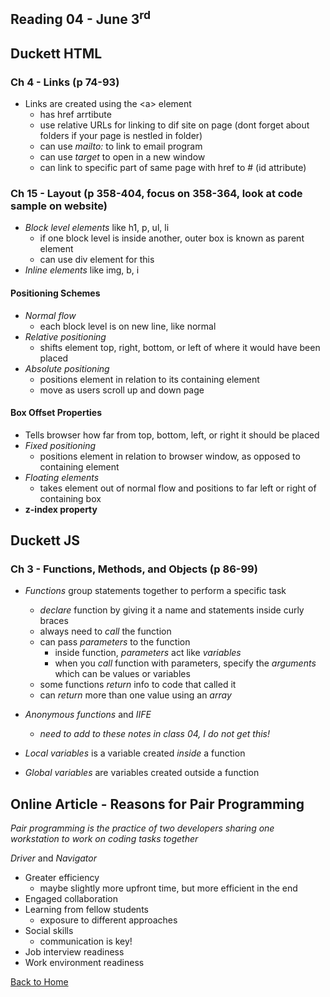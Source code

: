 ## Reading 04 - June 3<sup>rd</sup>

## **Duckett HTML**

### Ch 4 - Links (p 74-93)
- Links are created using the \<a> element
  - has href arrtibute
  - use relative URLs for linking to dif site on page (dont forget about folders if your page is nestled in folder)
  - can use *mailto:* to link to email program
  - can use *target* to open in a new window  
  - can link to specific part of same page with href to # (id attribute)

### Ch 15 - Layout (p 358-404, focus on 358-364, look at code sample on website)
- *Block level elements* like h1, p, ul, li
  - if one block level is inside another, outer box is known as parent element
  - can use div element for this
- *Inline elements* like img, b, i

#### Positioning Schemes
- *Normal flow*
  - each block level is on new line, like normal
- *Relative positioning*
  - shifts element top, right, bottom, or left of where it would have been placed
- *Absolute positioning*
  - positions element in relation to its containing element
  - move as users scroll up and down page 

#### Box Offset Properties
- Tells browser how far from top, bottom, left, or right it should be placed
- *Fixed positioning*
  - positions element in relation to browser window, as opposed to containing element
- *Floating elements*
  - takes element out of normal flow and positions to far left or right of containing box
- **z-index property**
  
## **Duckett JS**

### Ch 3 - Functions, Methods, and Objects (p 86-99)
- *Functions* group statements together to perform a specific task
  - *declare* function by giving it a name and statements inside curly braces
  - always need to *call* the function
  - can pass *parameters* to the function
    - inside function, *parameters* act like *variables*
    - when you *call* function with parameters, specify the *arguments* which can be values or variables
  - some functions *return* info to code that called it
  - can *return* more than one value using an *array*
- *Anonymous functions* and *IIFE*
  - *need to add to these notes in class 04, I do not get this!*
 
- *Local variables* is a variable created *inside* a function
- *Global variables* are variables created outside a function


## **Online Article** - Reasons for Pair Programming

*Pair programming is the practice of two developers sharing one workstation to work on coding tasks together*

*Driver* and *Navigator*

- Greater efficiency
  - maybe slightly more upfront time, but more efficient in the end
- Engaged collaboration
- Learning from fellow students
  - exposure to different approaches
- Social skills
  - communication is key!
- Job interview readiness
- Work environment readiness


[Back to Home](README.md)